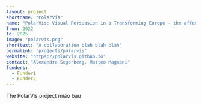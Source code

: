 ```yaml
---
layout: project
shortname: "PolarVis"
name: "PolarVis: Visual Persuasion in a Transforming Europe – the affective and polarising power of visual content in online political discourse"
from: 2022
to: 2025
image: "polarvis.png"
shorttext: "A collaboration blah blah blah"
permalink: 'projects/polarvis'
website: "https://polarvis.github.io"
contact: "Alexandra Segerberg, Matteo Magnani"
funders:
  - Funder1
  - Funder2
---
```


The PolarVis project miao bau

